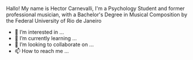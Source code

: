 Hallo! My name is Hector Carnevalli, I'm a Psychology Student and former professional musician, with a Bachelor's Degree in Musical Composition by the Federal University of Rio de Janeiro 
- 👀 I’m interested in ...
- 🌱 I’m currently learning ...
- 💞️ I’m looking to collaborate on ...
- 📫 How to reach me ...

<!---
H-Carnevalli/H-Carnevalli is a ✨ special ✨ repository because its `README.md` (this file) appears on your GitHub profile.
You can click the Preview link to take a look at your changes.
--->
